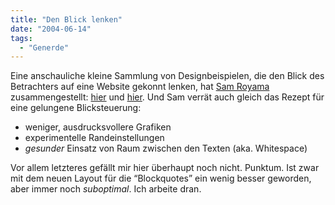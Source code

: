 ```yaml
---
title: "Den Blick lenken"
date: "2004-06-14"
tags:
  - "Generde"
---
```


Eine anschauliche kleine Sammlung von Designbeispielen, die den Blick des Betrachters auf eine Website gekonnt lenken, hat [Sam Royama](http://www.designdojo.ca/ "Design Dojo Homepage") zusammengestellt: [hier](http://www.designdojo.ca/entries/MyPrefs_VisualFocus.html) und [hier](http://www.designdojo.ca/entries/MyPrefs_VisualFocus2.html). Und Sam verrät auch gleich das Rezept für eine gelungene Blicksteuerung:

- weniger, ausdrucksvollere Grafiken
- experimentelle Randeinstellungen
- _gesunder_ Einsatz von Raum zwischen den Texten (aka. Whitespace)

Vor allem letzteres gefällt mir hier überhaupt noch nicht. Punktum. Ist zwar mit dem neuen Layout für die “Blockquotes” ein wenig besser geworden, aber immer noch _suboptimal_. Ich arbeite dran.
